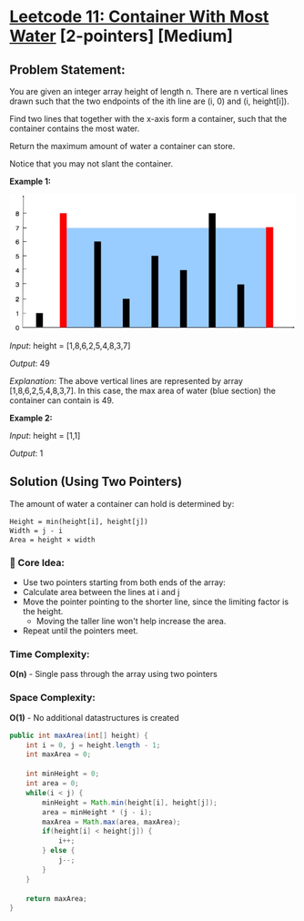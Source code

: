 # [Leetcode 11: Container With Most Water](https://leetcode.com/problems/container-with-most-water/description/) [2-pointers] [Medium]

## Problem Statement:
You are given an integer array height of length n. There are n vertical lines drawn such that the two endpoints of the ith line are (i, 0) and (i, height[i]).

Find two lines that together with the x-axis form a container, such that the container contains the most water.

Return the maximum amount of water a container can store.

Notice that you may not slant the container.

**Example 1:**

![Example 1](static/containerWithMostWater.jpg)

_Input_: height = [1,8,6,2,5,4,8,3,7]

_Output_: 49

_Explanation_: The above vertical lines are represented by array [1,8,6,2,5,4,8,3,7]. In this case, the max area of water (blue section) the container can contain is 49.

**Example 2:**

_Input_: height = [1,1]

_Output_: 1

## Solution (Using Two Pointers)
The amount of water a container can hold is determined by:
```
Height = min(height[i], height[j])
Width = j - i
Area = height × width
```

### 🧠 Core Idea:
* Use two pointers starting from both ends of the array:
* Calculate area between the lines at i and j
* Move the pointer pointing to the shorter line, since the limiting factor is the height.
  * Moving the taller line won't help increase the area.
* Repeat until the pointers meet.

### Time Complexity:
**O(n)** - Single pass through the array using two pointers

### Space Complexity:
**O(1)** - No additional datastructures is created

```java
public int maxArea(int[] height) {
    int i = 0, j = height.length - 1;
    int maxArea = 0;

    int minHeight = 0;
    int area = 0;
    while(i < j) {
        minHeight = Math.min(height[i], height[j]);
        area = minHeight * (j - i);
        maxArea = Math.max(area, maxArea);
        if(height[i] < height[j]) {
            i++;
        } else {
            j--;
        }
    }

    return maxArea;
}
```
